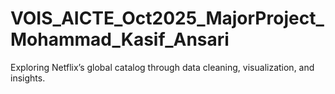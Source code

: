# VOIS_AICTE_Oct2025_MajorProject_Mohammad_Kasif_Ansari
Exploring Netflix’s global catalog through data cleaning, visualization, and insights.
